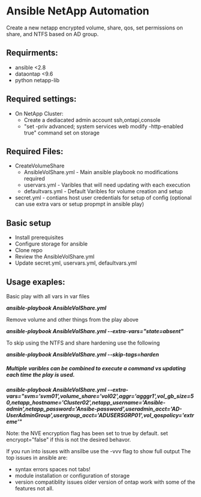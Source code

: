 # Ansible NetApp Automation
 
Create a new netapp encrypted volume, share, qos, set permissions on share, and NTFS based on AD group. 

## Requirments:
   -  ansible <2.8
   -  dataontap <9.6
   -  python netapp-lib
    
## Required settings:
   - On NetApp Cluster:
     - Create a dediacated admin account ssh,ontapi,console
     - "set -priv advanced; system services web modify -http-enabled true" command set on storage

## Required Files:
   - CreateVolumeShare
     - AnsibleVolShare.yml    - Main ansible playbook no modifications required
     - uservars.yml           - Varibles that will need updating with each execution
     - defaultvars.yml        - Default Varibles for volume creation and setup
   - secret.yml               - contians host user credentials for setup of config (optional can use extra vars or setup propmpt in ansible play)

## Basic setup
   - Install prerequisites
   - Configure storage for ansible
   - Clone repo
   - Review the AnsibleVolShare.yml
   - Update secret.yml, uservars.yml, defaultvars.yml


## Usage exaples:
Basic play with all vars in var files

***ansible-playbook AnsibleVolShare.yml***

Remove volume and other things from the play above

***ansible-playbook AnsibleVolShare.yml --extra-vars="state=absent"***

To skip using the NTFS and share hardening use the following

***ansible-playbook AnsibleVolShare.yml --skip-tags=harden***


##### Multiple varibles can be combined to execute a command vs updating each time the play is used.
***ansible-playbook AnsibleVolShare.yml --extra-vars="svm='svm01',volume_share='vol02',aggr='agggr1',vol_gb_size=50,netapp_hostname='Cluster02',netapp_username='Ansible-admin',netapp_password='Ansibe-password',useradmin_acct='AD-UserAdminGroup',usergroup_acct='ADUSERSGRP01',vol_qospolicy='extreme'"***


Note: the NVE encryption flag has been set to true by default. set encryopt="false" if this is not the desired behavor.

If you run into issues with ansilbe use the -vvv flag to show full output 
The top issues in ansible are:
   - syntax errors spaces not tabs!
   - module installation or configuration of storage
   - version compatiblity issues older version of ontap work with some of the features not all. 
